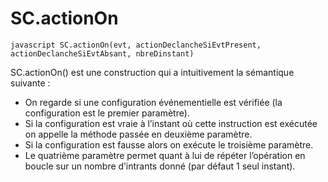# SC.actionOn

```javascript SC.actionOn(evt, actionDeclancheSiEvtPresent, actionDeclancheSiEvtAbsant, nbreDinstant) ```

SC.actionOn() est une construction qui a intuitivement la sémantique suivante :
* On regarde si une configuration événementielle est vérifiée (la configuration est le premier paramètre).
* Si la configuration est vraie à l’instant où cette instruction est exécutée on appelle la méthode passée en deuxième paramètre. 
* Si la configuration est fausse alors on exécute le troisième paramètre. 
* Le quatrième paramètre permet quant à lui de répéter l’opération en boucle sur un nombre d’intrants donné (par défaut 1 seul instant). 
